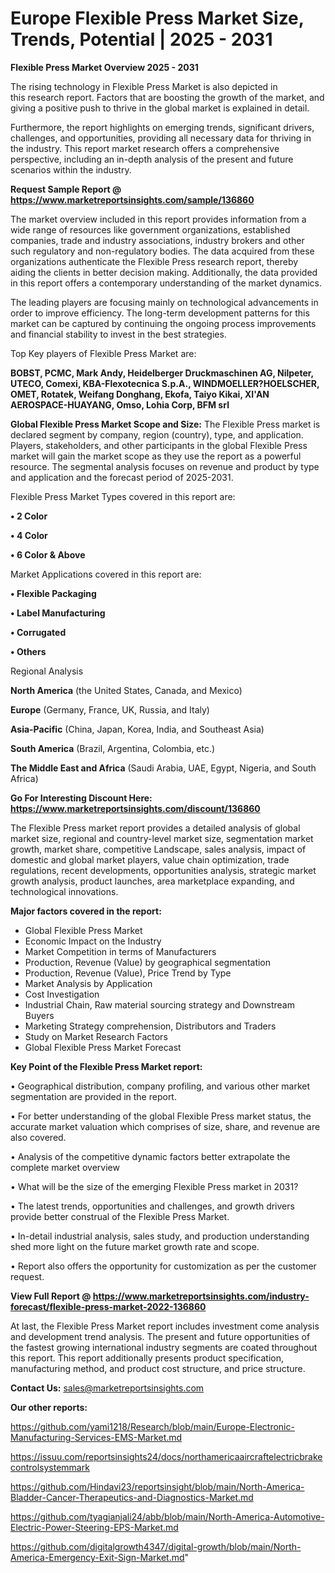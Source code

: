 # Europe Flexible Press Market Size, Trends, Potential | 2025 - 2031

<Strong> Flexible Press Market Overview 2025 - 2031</strong>

The rising technology in Flexible Press Market is also depicted in this research report. Factors that are boosting the growth of the market, and giving a positive push to thrive in the global market is explained in detail.

Furthermore, the report highlights on emerging trends, significant drivers, challenges, and opportunities, providing all necessary data for thriving in the industry. This report market research offers a comprehensive perspective, including an in-depth analysis of the present and future scenarios within the industry.

<strong>Request Sample Report @ <a href=https://www.marketreportsinsights.com/sample/136860>https://www.marketreportsinsights.com/sample/136860</a></strong>

The market overview included in this report provides information from a wide range of resources like government organizations, established companies, trade and industry associations, industry brokers and other such regulatory and non-regulatory bodies. The data acquired from these organizations authenticate the Flexible Press research report, thereby aiding the clients in better decision making. Additionally, the data provided in this report offers a contemporary understanding of the market dynamics.

The leading players are focusing mainly on technological advancements in order to improve efficiency. The long-term development patterns for this market can be captured by continuing the ongoing process improvements and financial stability to invest in the best strategies.

Top Key players of Flexible Press Market are:

<strong>BOBST, PCMC, Mark Andy, Heidelberger Druckmaschinen AG, Nilpeter, UTECO, Comexi, KBA-Flexotecnica S.p.A., WINDMOELLER?HOELSCHER, OMET, Rotatek, Weifang Donghang, Ekofa, Taiyo Kikai, XI'AN AEROSPACE-HUAYANG, Omso, Lohia Corp, BFM srl</strong>

<strong><b>Global Flexible Press Market Scope and Size:</b></strong>
The Flexible Press market is declared segment by company, region (country), type, and application. Players, stakeholders, and other participants in the global Flexible Press market will gain the market scope as they use the report as a powerful resource. The segmental analysis focuses on revenue and product by type and application and the forecast period of 2025-2031.

Flexible Press Market Types covered in this report are:

<strong>• 2 Color

• 4 Color

• 6 Color & Above</strong>

Market Applications covered in this report are:

<strong>• Flexible Packaging

• Label Manufacturing

• Corrugated

• Others</strong> 

Regional Analysis

<strong>North America</strong> (the United States, Canada, and Mexico)

<strong>Europe</strong> (Germany, France, UK, Russia, and Italy)

<strong>Asia-Pacific</strong> (China, Japan, Korea, India, and Southeast Asia)

<strong>South America</strong> (Brazil, Argentina, Colombia, etc.)

<strong>The Middle East and Africa</strong> (Saudi Arabia, UAE, Egypt, Nigeria, and South Africa)

<strong>Go For Interesting Discount Here: <a href=https://www.marketreportsinsights.com/discount/136860>https://www.marketreportsinsights.com/discount/136860</a></strong>

The Flexible Press market report provides a detailed analysis of global market size, regional and country-level market size, segmentation market growth, market share, competitive Landscape, sales analysis, impact of domestic and global market players, value chain optimization, trade regulations, recent developments, opportunities analysis, strategic market growth analysis, product launches, area marketplace expanding, and technological innovations.

<strong><b>Major factors covered in the report:</b></strong>
<ul>
  <li>Global Flexible Press Market </li>
  <li>Economic Impact on the Industry</li>
  <li>Market Competition in terms of Manufacturers</li>
  <li>Production, Revenue (Value) by geographical segmentation</li>
  <li>Production, Revenue (Value), Price Trend by Type</li>
  <li>Market Analysis by Application</li>
  <li>Cost Investigation</li>
  <li>Industrial Chain, Raw material sourcing strategy and Downstream Buyers</li>
  <li>Marketing Strategy comprehension, Distributors and Traders</li>
  <li>Study on Market Research Factors</li>
  <li>Global Flexible Press Market Forecast</li>
</ul>

<strong><b>Key Point of the Flexible Press Market report:</b></strong>

• Geographical distribution, company profiling, and various other market segmentation are provided in the report.

• For better understanding of the global Flexible Press market status, the accurate market valuation which comprises of size, share, and revenue are also covered.

• Analysis of the competitive dynamic factors better extrapolate the complete market overview

• What will be the size of the emerging Flexible Press market in 2031?

• The latest trends, opportunities and challenges, and growth drivers provide better construal of the Flexible Press Market.

• In-detail industrial analysis, sales study, and production understanding shed more light on the future market growth rate and scope.

• Report also offers the opportunity for customization as per the customer request.

<strong><b>View Full Report @ <a href=https://www.marketreportsinsights.com/industry-forecast/flexible-press-market-2022-136860>https://www.marketreportsinsights.com/industry-forecast/flexible-press-market-2022-136860</a></b></strong>


At last, the Flexible Press Market report includes investment come analysis and development trend analysis. The present and future opportunities of the fastest growing international industry segments are coated throughout this report. This report additionally presents product specification, manufacturing method, and product cost structure, and price structure.

<strong>Contact Us:</strong>
sales@marketreportsinsights.com

<strong>Our other reports:</strong>

<a href=https://github.com/yami1218/Research/blob/main/Europe-Electronic-Manufacturing-Services-EMS-Market.md>https://github.com/yami1218/Research/blob/main/Europe-Electronic-Manufacturing-Services-EMS-Market.md</a>

<a href=https://issuu.com/reportsinsights24/docs/northamericaaircraftelectricbrakecontrolsystemmark>https://issuu.com/reportsinsights24/docs/northamericaaircraftelectricbrakecontrolsystemmark</a>

<a href=https://github.com/Hindavi23/reportsinsight/blob/main/North-America-Bladder-Cancer-Therapeutics-and-Diagnostics-Market.md>https://github.com/Hindavi23/reportsinsight/blob/main/North-America-Bladder-Cancer-Therapeutics-and-Diagnostics-Market.md</a>

<a href=https://github.com/tyagianjali24/abb/blob/main/North-America-Automotive-Electric-Power-Steering-EPS-Market.md>https://github.com/tyagianjali24/abb/blob/main/North-America-Automotive-Electric-Power-Steering-EPS-Market.md</a>

<a href=https://github.com/digitalgrowth4347/digital-growth/blob/main/North-America-Emergency-Exit-Sign-Market.md>https://github.com/digitalgrowth4347/digital-growth/blob/main/North-America-Emergency-Exit-Sign-Market.md</a>"
